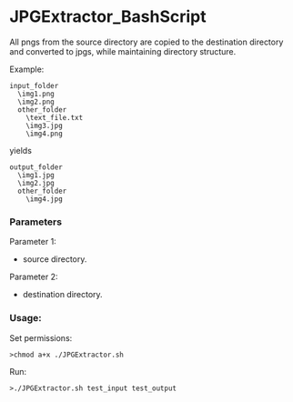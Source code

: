 # JPGExtractor_BashScript

All pngs from the source directory are copied to the destination directory and converted to jpgs, while maintaining directory structure.

Example:

```
input_folder
  \img1.png
  \img2.png
  other_folder
    \text_file.txt
    \img3.jpg
    \img4.png
```

yields

```
output_folder
  \img1.jpg
  \img2.jpg
  other_folder
    \img4.jpg
```

### Parameters
Parameter 1:

- source directory.

Parameter 2:

- destination directory.

### Usage:

Set permissions:

```
>chmod a+x ./JPGExtractor.sh
```

Run:

```
>./JPGExtractor.sh test_input test_output
```
